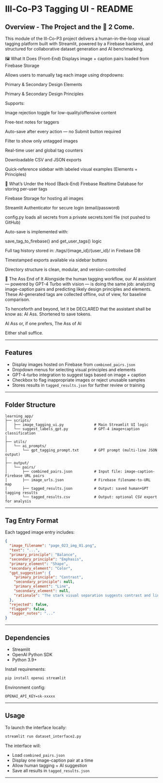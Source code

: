 # Ill-Co-P3 Tagging UI - README

## Overview - The Project and the 🫏 2 Come.
This module of the Ill-Co-P3 project delivers a human-in-the-loop visual tagging platform built with Streamlit, powered by a Firebase backend, and structured for collaborative dataset generation and AI benchmarking.

🖼️ What It Does (Front-End)
Displays image + caption pairs loaded from Firebase Storage

Allows users to manually tag each image using dropdowns:

Primary & Secondary Design Elements

Primary & Secondary Design Principles

Supports:

Image rejection toggle for low-quality/offensive content

Free-text notes for taggers

Auto-save after every action — no Submit button required

Filter to show only untagged images

Real-time user and global tag counters

Downloadable CSV and JSON exports

Quick-reference sidebar with labeled visual examples (Elements + Principles)

🔧 What’s Under the Hood (Back-End)
Firebase Realtime Database for storing per-user tags

Firebase Storage for hosting all images

Streamlit Authenticator for secure login (email/password)

config.py loads all secrets from a private secrets.toml file (not pushed to GitHub)

Auto-save is implemented with:

save_tag_to_firebase() and get_user_tags() logic

Full tag history stored in: /tags/{image_id}/{user_id}/ in Firebase DB

Timestamped exports available via sidebar buttons

Directory structure is clean, modular, and version-controlled

🧠 The Ass End of It
Alongside the human tagging workflow, our AI assistant — powered by GPT-4 Turbo with vision — is doing the same job: analyzing image-caption pairs and predicting likely design principles and elements. These AI-generated tags are collected offline, out of view, for baseline comparison.

To henceforth and beyond, let it be DECLARED that the assistant shall be know as: AI Ass. Shortened to save tokens.  

AI Ass
or, if one prefers,
The Ass of AI

Either shall suffice.



---

## Features
- Display images hosted on Firebase from `combined_pairs.json`
- Dropdown menus for selecting visual principles and elements
- GPT-4-turbo integration to suggest tags based on image + caption
- Checkbox to flag inappropriate images or reject unusable samples
- Stores results in `tagged_results.json` for further review or training

---

## Folder Structure

```
learning_app/
├── scripts/
│   ├── image_tagging_ui.py              # Main Streamlit UI logic
│   └── suggest_labels_gpt.py            # GPT-4 image+caption classification
│
├── utils/
│   └── ai_prompts/
│       └── gpt_tagging_prompt.txt       # GPT prompt (multi-line JSON output)
│
├── output/
│   └── pairs/
│       ├── combined_pairs.json          # Input file: image-caption-Firebase URL pairs
│       ├── image_urls.json              # Firebase filename-to-URL map
│       ├── tagged_results.json          # Output: saved human+GPT tagging results
│       └── tagged_results.csv           # Output: optional CSV export for analysis
```

---

## Tag Entry Format
Each tagged image entry includes:
```json
{
  "image_filename": "page_023_img_01.png",
  "text": "...",
  "primary_principle": "Balance",
  "secondary_principle": "Emphasis",
  "primary_element": "Shape",
  "secondary_element": "Color",
  "gpt_suggestion": {
    "primary_principle": "Contrast",
    "secondary_principle": null,
    "primary_element": "Line",
    "secondary_element": null,
    "rationale": "The stark visual separation suggests contrast and line."
  },
  "rejected": false,
  "flagged": false,
  "tagger_notes": "..."
}
```

---

## Dependencies
- Streamlit
- OpenAI Python SDK
- Python 3.9+

Install requirements:
```bash
pip install openai streamlit
```

Environment config:
```
OPENAI_API_KEY=sk-xxxxx
```

---

## Usage
To launch the interface locally:
```bash
streamlit run dataset_interface2.py
```

The interface will:
- Load `combined_pairs.json`
- Display one image-caption pair at a time
- Allow human tagging + AI suggestion
- Save all results in `tagged_results.json`

---


